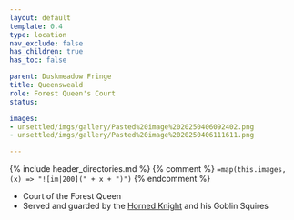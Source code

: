 ```yaml
---
layout: default
template: 0.4
type: location
nav_exclude: false
has_children: true
has_toc: false

parent: Duskmeadow Fringe
title: Queensweald
role: Forest Queen's Court
status: 

images:
- unsettled/imgs/gallery/Pasted%20image%2020250406092402.png
- unsettled/imgs/gallery/Pasted%20image%2020250406111611.png

---
```


{% include header_directories.md %}
{% comment %}
`=map(this.images, (x) => "![im|200](" + x + ")")`
{% endcomment %}


- Court of the Forest Queen
- Served and guarded by the [Horned Knight](HornedKnight.md) and his Goblin Squires
